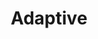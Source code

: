 ---
layout: default
layout_grid: true
title: Adaptive
keywords: adaptive app developers help cloud build adaptive cloud
description: Create, Develop, Build & Distribute Apps As-A-Service. 
class: fa fa-industry
class_value:
project_slug: adaptive-arp-javafx
project_type: Platform Library
project_tech: Java
project_quality:
project_release_extra: <a href="http://search.maven.org/#search%7Cga%7C1%7Ca%3A%22adaptive-arp-fx-impl-nibble%22"><img src="http://i.4dp.me/maven-central/v/me.adaptive/adaptive-arp-fx-impl-nibble.svg"</a>
project_version_extra:
project_devdependencies:
project_dependencies:
sitemap:
priority: 1.0
lastmod: 2015-10-27T11:07:00+01:00
---